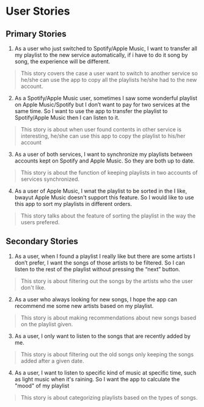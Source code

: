 # User Stories

## Primary Stories
1. As a user who just switched to Spotify/Apple Music, I want to transfer all my playlist to the new service automatically, if i have to do it song by song, the experience will be different.

> This story covers the case a user want to switch to another service so he/she can use the app to copy all the playlists he/she had to the new account.

2. As a Spotify/Apple Music user, sometimes I saw some wonderful playlist on Apple Music/Spotify but I don’t want to pay for two services at the same time. So I want to use the app to transfer the playlist to Spotify/Apple Music then I can listen to it.

> This story is about when user found contents in other service is interesting, he/she can use this app to copy the playlist to his/her account

3.  As a user of both services, I want to synchronize my playlists between accounts kept on Spotify and Apple Music. So they are both up to date.

> This story is about the function of keeping playlists in two accounts of services synchronized. 

4. As a user of Apple Music, I wnat the playlist to be sorted in the  I like, bwayut Apple Music doesn't support this feature. So I would like to use this app to sort my playlists in different orders.

> This story talks about the feature of sorting the playlist in the way the users prefered.


## Secondary Stories

1. As a user, when I found a playlist I really like but there are some artists I don’t prefer, I want the songs of those artists to be filtered. So I can listen to the rest of the playlist without pressing the “next” button.

> This story is about filtering out the songs by the artists who the user don't like.

2. As a user who always looking for new songs, I hope the app can recommend me some new artists based on my playlist.

> This story is about making recommendations about new songs based on the playlist given.

3. As a user, I only want to listen to the songs that are recently added by me.

> This story is about filtering out the old songs only keeping the songs added after a given date.

4. As a user, I want to listen to specific kind of music at specific time, such as light music when it's raining. So I want the app to calculate the "mood" of my playlist

> This story is about categorizing playlists based on the types of songs.
